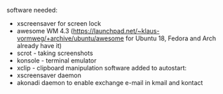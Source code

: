 software needed:
- xscreensaver for screen lock
- awesome WM 4.3 (https://launchpad.net/~klaus-vormweg/+archive/ubuntu/awesome for Ubuntu 18, Fedora and Arch already have it)
- scrot - taking screenshots
- konsole - terminal emulator
- xclip - clipboard manipulation
software added to autostart:
- xscreensaver daemon
- akonadi daemon to enable exchange e-mail in kmail and kontact

